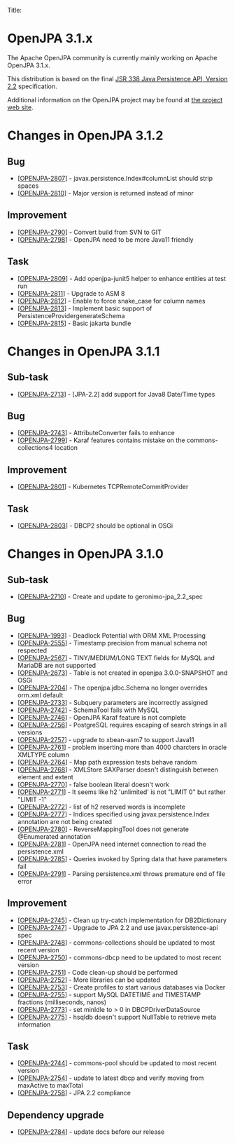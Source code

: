 Title:

# OpenJPA 3.1.x

The Apache OpenJPA community is currently mainly working on Apache OpenJPA 3.1.x.

This distribution is based on the final [JSR 338 Java Persistence API, Version 2.2](http://jcp.org/en/jsr/detail?id=338) specification.

Additional information on the OpenJPA project may be found at [the project web site](http://openjpa.apache.org).

# Changes in OpenJPA 3.1.2


<h2>        Bug
</h2>
<ul>
<li>[<a href='https://issues.apache.org/jira/browse/OPENJPA-2807'>OPENJPA-2807</a>] -         javax.persistence.Index#columnList should strip spaces
</li>
<li>[<a href='https://issues.apache.org/jira/browse/OPENJPA-2810'>OPENJPA-2810</a>] -         Major version is returned instead of minor
</li>
</ul>

<h2>        Improvement
</h2>
<ul>
<li>[<a href='https://issues.apache.org/jira/browse/OPENJPA-2790'>OPENJPA-2790</a>] -         Convert build from SVN to GIT
</li>
<li>[<a href='https://issues.apache.org/jira/browse/OPENJPA-2798'>OPENJPA-2798</a>] -         OpenJPA need to be more Java11 friendly
</li>
</ul>

<h2>        Task
</h2>
<ul>
<li>[<a href='https://issues.apache.org/jira/browse/OPENJPA-2809'>OPENJPA-2809</a>] -         Add openjpa-junit5 helper to enhance entities at test run
</li>
<li>[<a href='https://issues.apache.org/jira/browse/OPENJPA-2811'>OPENJPA-2811</a>] -         Upgrade to ASM 8
</li>
<li>[<a href='https://issues.apache.org/jira/browse/OPENJPA-2812'>OPENJPA-2812</a>] -         Enable to force snake_case for column names
</li>
<li>[<a href='https://issues.apache.org/jira/browse/OPENJPA-2813'>OPENJPA-2813</a>] -         Implement basic support of PersistenceProvidergenerateSchema
</li>
<li>[<a href='https://issues.apache.org/jira/browse/OPENJPA-2815'>OPENJPA-2815</a>] -         Basic jakarta bundle
</li>
</ul>


# Changes in OpenJPA 3.1.1


<h2>        Sub-task
</h2>
<ul>
<li>[<a href='https://issues.apache.org/jira/browse/OPENJPA-2713'>OPENJPA-2713</a>] -         [JPA-2.2] add support for Java8 Date/Time types
</li>
</ul>

<h2>        Bug
</h2>
<ul>
<li>[<a href='https://issues.apache.org/jira/browse/OPENJPA-2743'>OPENJPA-2743</a>] -         AttributeConverter fails to enhance
</li>
<li>[<a href='https://issues.apache.org/jira/browse/OPENJPA-2799'>OPENJPA-2799</a>] -         Karaf features contains mistake on the commons-collections4 location
</li>
</ul>

<h2>        Improvement
</h2>
<ul>
<li>[<a href='https://issues.apache.org/jira/browse/OPENJPA-2801'>OPENJPA-2801</a>] -         Kubernetes TCPRemoteCommitProvider
</li>
</ul>

<h2>        Task
</h2>
<ul>
<li>[<a href='https://issues.apache.org/jira/browse/OPENJPA-2803'>OPENJPA-2803</a>] -         DBCP2 should be optional in OSGi
</li>
</ul>

# Changes in OpenJPA 3.1.0


<h2>        Sub-task
</h2>
<ul>
<li>[<a href='https://issues.apache.org/jira/browse/OPENJPA-2710'>OPENJPA-2710</a>] -         Create and update to geronimo-jpa_2.2_spec
</li>
</ul>
        
<h2>        Bug
</h2>
<ul>
<li>[<a href='https://issues.apache.org/jira/browse/OPENJPA-1993'>OPENJPA-1993</a>] -         Deadlock Potential with ORM XML Processing
</li>
<li>[<a href='https://issues.apache.org/jira/browse/OPENJPA-2555'>OPENJPA-2555</a>] -         Timestamp precision from manual schema not respected
</li>
<li>[<a href='https://issues.apache.org/jira/browse/OPENJPA-2567'>OPENJPA-2567</a>] -         TINY/MEDIUM/LONG TEXT fields for MySQL and MariaDB are not supported
</li>
<li>[<a href='https://issues.apache.org/jira/browse/OPENJPA-2673'>OPENJPA-2673</a>] -         Table is not created in openjpa 3.0.0-SNAPSHOT and OSGi
</li>
<li>[<a href='https://issues.apache.org/jira/browse/OPENJPA-2704'>OPENJPA-2704</a>] -         The openjpa.jdbc.Schema no longer overrides orm.xml default
</li>
<li>[<a href='https://issues.apache.org/jira/browse/OPENJPA-2733'>OPENJPA-2733</a>] -         Subquery parameters are incorrectly assigned
</li>
<li>[<a href='https://issues.apache.org/jira/browse/OPENJPA-2742'>OPENJPA-2742</a>] -         SchemaTool fails with MySQL
</li>
<li>[<a href='https://issues.apache.org/jira/browse/OPENJPA-2746'>OPENJPA-2746</a>] -         OpenJPA Karaf feature is not complete
</li>
<li>[<a href='https://issues.apache.org/jira/browse/OPENJPA-2756'>OPENJPA-2756</a>] -         PostgreSQL requires escaping of search strings in all versions
</li>
<li>[<a href='https://issues.apache.org/jira/browse/OPENJPA-2757'>OPENJPA-2757</a>] -         upgrade to xbean-asm7 to support Java11
</li>
<li>[<a href='https://issues.apache.org/jira/browse/OPENJPA-2761'>OPENJPA-2761</a>] -         problem inserting more than 4000 charcters in oracle XMLTYPE column
</li>
<li>[<a href='https://issues.apache.org/jira/browse/OPENJPA-2764'>OPENJPA-2764</a>] -         Map path expression tests behave random
</li>
<li>[<a href='https://issues.apache.org/jira/browse/OPENJPA-2768'>OPENJPA-2768</a>] -         XMLStore SAXParser doesn&#39;t distinguish between element and extent
</li>
<li>[<a href='https://issues.apache.org/jira/browse/OPENJPA-2770'>OPENJPA-2770</a>] -         false boolean literal doesn&#39;t work
</li>
<li>[<a href='https://issues.apache.org/jira/browse/OPENJPA-2771'>OPENJPA-2771</a>] -         It seems like h2 &#39;unlimited&#39; is not &quot;LIMIT 0&quot; but rather &quot;LIMIT -1&quot;
</li>
<li>[<a href='https://issues.apache.org/jira/browse/OPENJPA-2772'>OPENJPA-2772</a>] -         list of h2 reserved words is incomplete
</li>
<li>[<a href='https://issues.apache.org/jira/browse/OPENJPA-2777'>OPENJPA-2777</a>] -         Indices specified using javax.persistence.Index annotation are not being created
</li>
<li>[<a href='https://issues.apache.org/jira/browse/OPENJPA-2780'>OPENJPA-2780</a>] -         ReverseMappingTool does not generate @Enumerated annotation
</li>
<li>[<a href='https://issues.apache.org/jira/browse/OPENJPA-2781'>OPENJPA-2781</a>] -         OpenJPA need internet connection to read the persistence.xml
</li>
<li>[<a href='https://issues.apache.org/jira/browse/OPENJPA-2785'>OPENJPA-2785</a>] -         Queries invoked by Spring data that have parameters fail
</li>
<li>[<a href='https://issues.apache.org/jira/browse/OPENJPA-2791'>OPENJPA-2791</a>] -         Parsing persistence.xml throws premature end of file error
</li>
</ul>
                
<h2>        Improvement
</h2>
<ul>
<li>[<a href='https://issues.apache.org/jira/browse/OPENJPA-2745'>OPENJPA-2745</a>] -         Clean up try-catch implementation for DB2Dictionary
</li>
<li>[<a href='https://issues.apache.org/jira/browse/OPENJPA-2747'>OPENJPA-2747</a>] -         Upgrade to JPA 2.2 and use javax.persistence-api spec
</li>
<li>[<a href='https://issues.apache.org/jira/browse/OPENJPA-2748'>OPENJPA-2748</a>] -         commons-collections should be updated to most recent version
</li>
<li>[<a href='https://issues.apache.org/jira/browse/OPENJPA-2750'>OPENJPA-2750</a>] -         commons-dbcp need to be updated to most recent version
</li>
<li>[<a href='https://issues.apache.org/jira/browse/OPENJPA-2751'>OPENJPA-2751</a>] -         Code clean-up should be performed
</li>
<li>[<a href='https://issues.apache.org/jira/browse/OPENJPA-2752'>OPENJPA-2752</a>] -         More libraries can be updated
</li>
<li>[<a href='https://issues.apache.org/jira/browse/OPENJPA-2753'>OPENJPA-2753</a>] -         Create profiles to start various databases via Docker
</li>
<li>[<a href='https://issues.apache.org/jira/browse/OPENJPA-2755'>OPENJPA-2755</a>] -         support MySQL DATETIME and TIMESTAMP fractions (milliseconds, nanos)
</li>
<li>[<a href='https://issues.apache.org/jira/browse/OPENJPA-2773'>OPENJPA-2773</a>] -         set minIdle to &gt; 0 in DBCPDriverDataSource
</li>
<li>[<a href='https://issues.apache.org/jira/browse/OPENJPA-2775'>OPENJPA-2775</a>] -         hsqldb doesn&#39;t support NullTable to retrieve meta information
</li>
</ul>
            
<h2>        Task
</h2>
<ul>
<li>[<a href='https://issues.apache.org/jira/browse/OPENJPA-2744'>OPENJPA-2744</a>] -         commons-pool should be updated to most recent version
</li>
<li>[<a href='https://issues.apache.org/jira/browse/OPENJPA-2754'>OPENJPA-2754</a>] -         update to latest dbcp and verify moving from maxActive to maxTotal
</li>
<li>[<a href='https://issues.apache.org/jira/browse/OPENJPA-2758'>OPENJPA-2758</a>] -         JPA 2.2 compliance
</li>
</ul>
                                                        
<h2>        Dependency upgrade
</h2>
<ul>
<li>[<a href='https://issues.apache.org/jira/browse/OPENJPA-2784'>OPENJPA-2784</a>] -         update docs before our release
</li>
</ul>